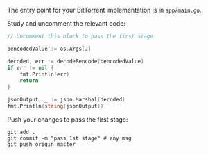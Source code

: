 The entry point for your BitTorrent implementation is in `app/main.go`.

Study and uncomment the relevant code: 

```go
// Uncomment this block to pass the first stage

bencodedValue := os.Args[2]

decoded, err := decodeBencode(bencodedValue)
if err != nil {
	fmt.Println(err)
	return
}

jsonOutput, _ := json.Marshal(decoded)
fmt.Println(string(jsonOutput))
```

Push your changes to pass the first stage:

```
git add .
git commit -m "pass 1st stage" # any msg
git push origin master
```
